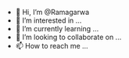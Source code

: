 - 👋 Hi, I’m @Ramagarwa
- 👀 I’m interested in ...
- 🌱 I’m currently learning ...
- 💞️ I’m looking to collaborate on ...
- 📫 How to reach me ...

<!---
Ramagarwa/Ramagarwa is a ✨ special ✨ repository because its `README.md` (this file) appears on your GitHub profile.
You can click the Preview link to take a look at your changes.
--->
